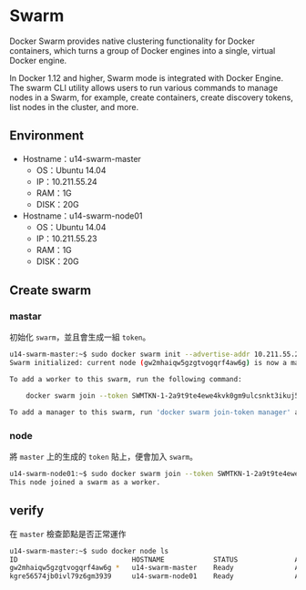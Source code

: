 # Swarm
Docker Swarm provides native clustering functionality for Docker containers, which turns a group of Docker engines into a single, virtual Docker engine. 

In Docker 1.12 and higher, Swarm mode is integrated with Docker Engine. The swarm CLI utility allows users to run various commands to manage nodes in a Swarm, for example, create containers, create discovery tokens, list nodes in the cluster, and more. 

## Environment
- Hostname：u14-swarm-master
  - OS：Ubuntu 14.04
  - IP：10.211.55.24
  - RAM：1G
  - DISK：20G
- Hostname：u14-swarm-node01
  - OS：Ubuntu 14.04
  - IP：10.211.55.23
  - RAM：1G
  - DISK：20G

## Create swarm

### mastar
初始化 `swarm`，並且會生成一組 `token`。

```bash
u14-swarm-master:~$ sudo docker swarm init --advertise-addr 10.211.55.24
Swarm initialized: current node (gw2mhaiqw5gzgtvogqrf4aw6g) is now a manager.

To add a worker to this swarm, run the following command:

    docker swarm join --token SWMTKN-1-2a9t9te4ewe4kvk0gm9ulcsnkt3ikuj5qttjqup87dkxvni9ri-dqhuxopn24sgf48milcf9cch5 10.211.55.24:2377

To add a manager to this swarm, run 'docker swarm join-token manager' and follow the instructions.
```

### node 
將 `master` 上的生成的 `token` 貼上，便會加入 `swarm`。

```bash
u14-swarm-node01:~$ sudo docker swarm join --token SWMTKN-1-2a9t9te4ewe4kvk0gm9ulcsnkt3ikuj5qttjqup87dkxvni9ri-dqhuxopn24sgf48milcf9cch5 10.211.55.24:2377
This node joined a swarm as a worker.
```

## verify
在 `master` 檢查節點是否正常運作

```bash
u14-swarm-master:~$ sudo docker node ls 
ID                            HOSTNAME            STATUS              AVAILABILITY        MANAGER STATUS
gw2mhaiqw5gzgtvogqrf4aw6g *   u14-swarm-master    Ready               Active              Leader
kgre56574jb0ivl79z6gm3939     u14-swarm-node01    Ready               Active              
```
